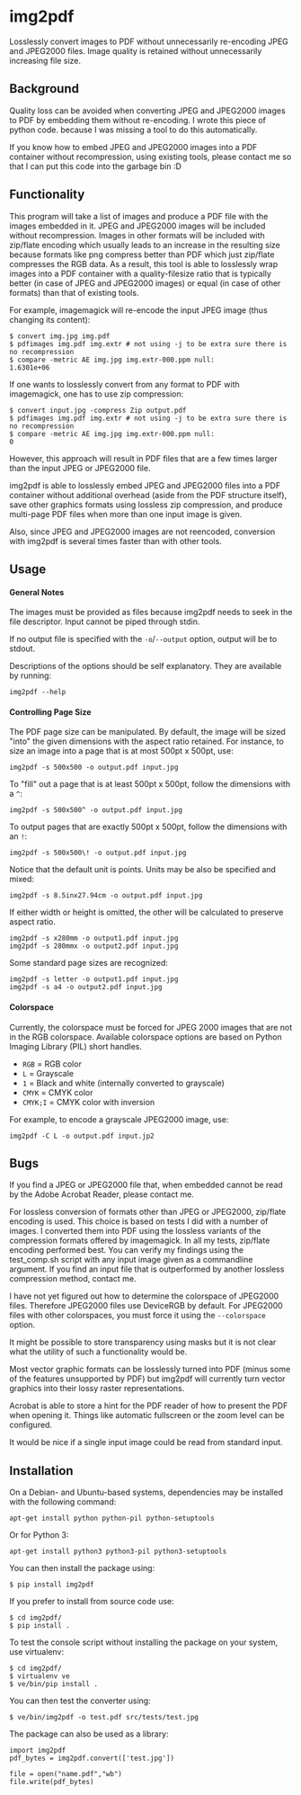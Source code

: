 img2pdf
=======

Losslessly convert images to PDF without unnecessarily re-encoding JPEG and
JPEG2000 files.  Image quality is retained without unnecessarily increasing
file size.

Background
----------

Quality loss can be avoided when converting JPEG and JPEG2000 images to
PDF by embedding them without re-encoding.  I wrote this piece of python code.
because I was missing a tool to do this automatically.

If you know how to embed JPEG and JPEG2000 images into a PDF container without
recompression, using existing tools, please contact me so that I can put this
code into the garbage bin :D

Functionality
-------------

This program will take a list of images and produce a PDF file with the images
embedded in it.  JPEG and JPEG2000 images will be included without
recompression.  Images in other formats will be included with zip/flate
encoding which usually leads to an increase in the resulting size because
formats like png compress better than PDF which just zip/flate compresses the
RGB data.  As a result, this tool is able to losslessly wrap images into a PDF
container with a quality-filesize ratio that is typically better (in case of
JPEG and JPEG2000 images) or equal (in case of other formats) than that of
existing tools.

For example, imagemagick will re-encode the input JPEG image (thus changing
its content):

	$ convert img.jpg img.pdf
	$ pdfimages img.pdf img.extr # not using -j to be extra sure there is no recompression
	$ compare -metric AE img.jpg img.extr-000.ppm null:
	1.6301e+06

If one wants to losslessly convert from any format to PDF with
imagemagick, one has to use zip compression:

	$ convert input.jpg -compress Zip output.pdf
	$ pdfimages img.pdf img.extr # not using -j to be extra sure there is no recompression
	$ compare -metric AE img.jpg img.extr-000.ppm null:
	0

However, this approach will result in PDF files that are a few times larger
than the input JPEG or JPEG2000 file.

img2pdf is able to losslessly embed JPEG and JPEG2000 files into a PDF
container without additional overhead (aside from the PDF structure itself),
save other graphics formats using lossless zip compression,
and produce multi-page PDF files when more than one input image is given.

Also, since JPEG and JPEG2000 images are not reencoded, conversion  with
img2pdf is several times faster than with other tools.


Usage
-----

#### General Notes

The images must be provided as files because img2pdf needs to seek
in the file descriptor.  Input cannot be piped through stdin.

If no output file is specified with the `-o`/`--output` option,
output will be to stdout.

Descriptions of the options should be self explanatory.
They are available by running:

	img2pdf --help


#### Controlling Page Size

The PDF page size can be manipulated.  By default, the image will be sized "into" the given dimensions with the aspect ratio retained.  For instance, to size an image into a page that is at most 500pt x 500pt, use:

	img2pdf -s 500x500 -o output.pdf input.jpg

To "fill" out a page that is at least 500pt x 500pt, follow the dimensions with a `^`:

	img2pdf -s 500x500^ -o output.pdf input.jpg

To output pages that are exactly 500pt x 500pt, follow the dimensions with an `!`:

	img2pdf -s 500x500\! -o output.pdf input.jpg

Notice that the default unit is points.  Units may be also be specified and mixed:

	img2pdf -s 8.5inx27.94cm -o output.pdf input.jpg

If either width or height is omitted, the other will be calculated
to preserve aspect ratio.

	img2pdf -s x280mm -o output1.pdf input.jpg
	img2pdf -s 280mmx -o output2.pdf input.jpg

Some standard page sizes are recognized:

	img2pdf -s letter -o output1.pdf input.jpg
	img2pdf -s a4 -o output2.pdf input.jpg

#### Colorspace

Currently, the colorspace must be forced for JPEG 2000 images that are
not in the RGB colorspace.  Available colorspace options are based on
Python Imaging Library (PIL) short handles.

 * `RGB` = RGB color
 * `L` = Grayscale
 * `1` = Black and white (internally converted to grayscale)
 * `CMYK` = CMYK color
 * `CMYK;I` = CMYK color with inversion

For example, to encode a grayscale JPEG2000 image, use:

	img2pdf -C L -o output.pdf input.jp2

Bugs
----

If you find a JPEG or JPEG2000 file that, when embedded cannot be read
by the Adobe Acrobat Reader, please contact me.

For lossless conversion of formats other than JPEG or JPEG2000, zip/flate
encoding is used.  This choice is based on tests I did with a number of images.
I converted them into PDF using the lossless variants of the compression
formats offered by imagemagick.  In all my tests, zip/flate encoding performed
best.  You can verify my findings using the test_comp.sh script with any input
image given as a commandline argument.  If you find an input file that is
outperformed by another lossless compression method, contact me.

I have not yet figured out how to determine the colorspace of JPEG2000 files.
Therefore JPEG2000 files use DeviceRGB by default. For JPEG2000 files with
other colorspaces, you must force it using the `--colorspace` option.

It might be possible to store transparency using masks but it is not clear
what the utility of such a functionality would be.

Most vector graphic formats can be losslessly turned into PDF (minus some of
the features unsupported by PDF) but img2pdf will currently turn vector
graphics into their lossy raster representations.

Acrobat is able to store a hint for the PDF reader of how to present the PDF
when opening it. Things like automatic fullscreen or the zoom level can be
configured.

It would be nice if a single input image could be read from standard input.

Installation
------------

On a Debian- and Ubuntu-based systems, dependencies may be installed
with the following command:

	apt-get install python python-pil python-setuptools

Or for Python 3:

	apt-get install python3 python3-pil python3-setuptools

You can then install the package using:

	$ pip install img2pdf

If you prefer to install from source code use:

	$ cd img2pdf/
	$ pip install .

To test the console script without installing the package on your system,
use virtualenv:

	$ cd img2pdf/
	$ virtualenv ve
	$ ve/bin/pip install .

You can then test the converter using:

	$ ve/bin/img2pdf -o test.pdf src/tests/test.jpg

The package can also be used as a library:

	import img2pdf
	pdf_bytes = img2pdf.convert(['test.jpg'])

	file = open("name.pdf","wb")
	file.write(pdf_bytes)
